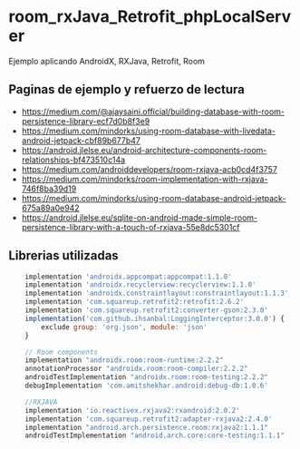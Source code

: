 # room_rxJava_Retrofit_phpLocalServer
Ejemplo aplicando AndroidX, RXJava, Retrofit, Room

## Paginas de ejemplo y refuerzo de lectura
* https://medium.com/@ajaysaini.official/building-database-with-room-persistence-library-ecf7d0b8f3e9
* https://medium.com/mindorks/using-room-database-with-livedata-android-jetpack-cbf89b677b47
* https://android.jlelse.eu/android-architecture-components-room-relationships-bf473510c14a
* https://medium.com/androiddevelopers/room-rxjava-acb0cd4f3757
* https://medium.com/mindorks/room-implementation-with-rxjava-746f8ba39d19
* https://medium.com/mindorks/using-room-database-android-jetpack-675a89a0e942
* https://android.jlelse.eu/sqlite-on-android-made-simple-room-persistence-library-with-a-touch-of-rxjava-55e8dc5301cf

## Librerias utilizadas
```javascript
    implementation 'androidx.appcompat:appcompat:1.1.0'
    implementation 'androidx.recyclerview:recyclerview:1.1.0'
    implementation 'androidx.constraintlayout:constraintlayout:1.1.3'
    implementation 'com.squareup.retrofit2:retrofit:2.6.2'
    implementation 'com.squareup.retrofit2:converter-gson:2.3.0'
    implementation('com.github.ihsanbal:LoggingInterceptor:3.0.0') {
        exclude group: 'org.json', module: 'json'
    }

    // Room components
    implementation "androidx.room:room-runtime:2.2.2"
    annotationProcessor "androidx.room:room-compiler:2.2.2"
    androidTestImplementation "androidx.room:room-testing:2.2.2"
    debugImplementation 'com.amitshekhar.android:debug-db:1.0.6'

    //RXJAVA
    implementation 'io.reactivex.rxjava2:rxandroid:2.0.2'
    implementation 'com.squareup.retrofit2:adapter-rxjava2:2.4.0'
    implementation "android.arch.persistence.room:rxjava2:1.1.1"
    androidTestImplementation "android.arch.core:core-testing:1.1.1"
```
